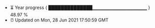 - ⏳ Year progress { ██████████████▁▁▁▁▁▁▁▁▁▁▁▁▁▁▁▁ } 48.97 %
- ⏰ Updated on Mon, 28 Jun 2021 17:50:59 GMT

